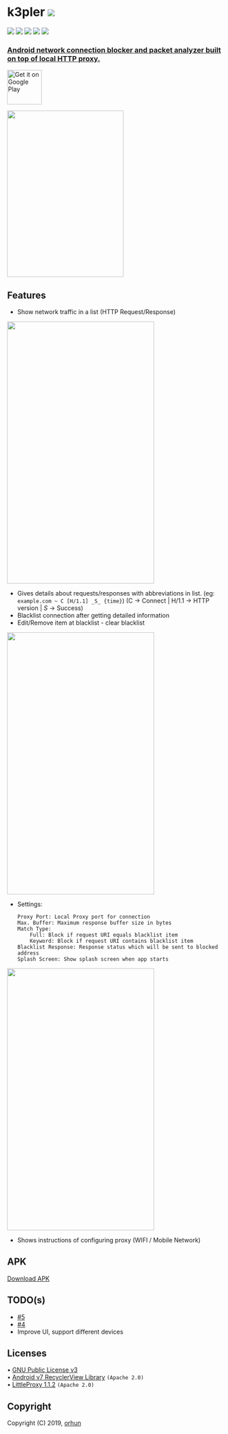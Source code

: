 # k3pler <a href="https://github.com/orhun/k3pler/releases"><img src="https://img.shields.io/github/release/orhun/k3pler.svg"/>
</a>

<a href="https://github.com/orhun/k3pler/issues"><img src="https://img.shields.io/github/issues/orhun/k3pler.svg"/></a>
<a href="https://github.com/orhun/k3pler/pulls"><img src="https://img.shields.io/github/issues-pr/orhun/k3pler.svg"/></a>
<a href="https://github.com/orhun/k3pler/stargazers"><img src="https://img.shields.io/github/stars/orhun/k3pler.svg"/></a>
<a href="https://github.com/orhun/k3pler/network"><img src="https://img.shields.io/github/forks/orhun/k3pler.svg"/></a>
<a href="https://github.com/orhun/k3pler/blob/master/LICENSE"><img src="https://img.shields.io/github/license/orhun/k3pler.svg"/>

### Android network connection blocker and packet analyzer built on top of local HTTP proxy.

[<img src="https://play.google.com/intl/en_us/badges/images/generic/en-play-badge.png"
     alt="Get it on Google Play"
     height="80">](https://play.google.com/store/apps/details?id=com.k3.k3pler)

<img src="https://github.com/orhun/k3pler/blob/master/etc/k3plerbg3_splash.png" width="270" height="385"/>

## Features
* Show network traffic in a list (HTTP Request/Response)

<img src="https://github.com/orhun/k3pler/blob/master/etc/page1.png" width="341" height="606"/>

* Gives details about requests/responses with abbreviations in list.
(eg: ```example.com ~ C [H/1.1] _S_ {time}```)
(C -> Connect | H/1.1 -> HTTP version | _S_ -> Success)
* Blacklist connection after getting detailed information
* Edit/Remove item at blacklist - clear blacklist

<img src="https://github.com/orhun/k3pler/blob/master/etc/page2.png" width="341" height="606"/>

* Settings:
    ```
    Proxy Port: Local Proxy port for connection
    Max. Buffer: Maximum response buffer size in bytes
    Match Type:
        Full: Block if request URI equals blacklist item
        Keyword: Block if request URI contains blacklist item
    Blacklist Response: Response status which will be sent to blocked address
    Splash Screen: Show splash screen when app starts
    ```

<img src="https://github.com/orhun/k3pler/blob/master/etc/page3.png" width="341" height="606"/>

* Shows instructions of configuring proxy (WIFI / Mobile Network)

## APK
    
[Download APK](https://github.com/orhun/k3pler/raw/master/app/dist/k3pler_v1-3.apk)

## TODO(s)

* [#5](https://github.com/orhun/k3pler/issues/5)
* [#4](https://github.com/orhun/k3pler/issues/4)
* Improve UI, support different devices

## Licenses

• [GNU Public License v3](https://www.gnu.org/licenses/gpl.txt)   
• [Android v7 RecyclerView Library](https://developer.android.com/topic/libraries/support-library/packages) `(Apache 2.0)`   
• [LittleProxy 1.1.2](https://github.com/adamfisk/LittleProxy) `(Apache 2.0)`

## Copyright

Copyright (C) 2019, [orhun](https://www.github.com/orhun)

